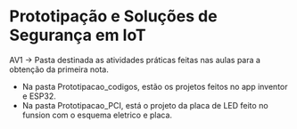 # Prototipação e Soluções de Segurança em IoT

AV1 -> Pasta destinada as atividades práticas feitas nas aulas para a obtenção da primeira nota. 
- Na pasta Prototipacao_codigos, estão os projetos feitos no app inventor e ESP32.
- Na pasta Prototipacao_PCI, está o projeto da placa de LED feito no funsion com o esquema eletrico e placa. 

